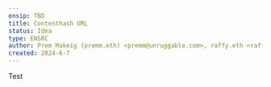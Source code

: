 ```yaml
---
ensip: TBD
title: Contenthash URL
status: Idea
type: ENSRC
author: Prem Makeig (premm.eth) <premm@unruggable.com>, raffy.eth <raffy@unruggable.com>
created: 2024-6-7
---
```


Test
